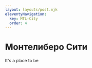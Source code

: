 ```yaml
---
layout: layouts/post.njk
eleventyNavigation:
  key: MTL-City
  order: 4
---
```


# Монтелиберо Сити

It's a place to be
